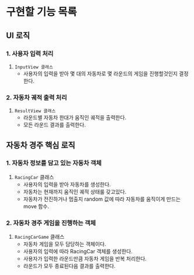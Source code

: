 # 구현할 기능 목록
## UI 로직
### 1. 사용자 입력 처리
1. `InputView 클래스`
    - 사용자의 입력을 받아 몇 대의 자동차로 몇 라운드의 게임을 진행할것인지 결정한다.

### 2. 자동차 궤적 출력 처리
1. `ResultView 클래스`
    - 라운드별 자동차 한대가 움직인 궤적을 출력한다.
    - 모든 라운드 결과를 출력한다.

## 자동차 경주 핵심 로직
### 1. 자동차 정보를 담고 있는 자동차 객체
1. `RacingCar` 클래스
    - 사용자의 입력을 받아 자동차를 생성한다.
    - 자동차는 현재까지 움직인 궤적 상태룰 갖고있다. 
    - 자동차가 전진하거나 멈출지 random 값에 따라 자동차를 움직이게 만드는 move 함수.
    
### 2. 자동차 경주 게임을 진행하는 객체
1. `RacingCarGame` 클래스
    - 자동차 게임을 모두 담당하는 객체이다.
    - 사용자의 입력에 따라 RacingCar 객체를 생성한다.
    - 사용자가 입력한 라운드만큼 자동차 게임을 반복 처리한다.
    - 라운드가 모두 종료된다음 결과를 출력한다.
